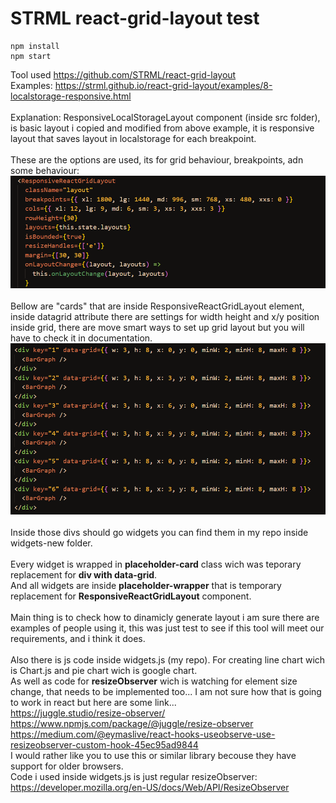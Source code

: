 # STRML react-grid-layout test
```
npm install
npm start
```
Tool used https://github.com/STRML/react-grid-layout <br />
Examples: https://strml.github.io/react-grid-layout/examples/8-localstorage-responsive.html <br /><br />
Explanation: ResponsiveLocalStorageLayout component (inside src folder), is basic layout i copied and modified from above example, it is responsive layout that saves layout in localstorage for each breakpoint.<br /><br />
These are the options are used, its for grid behaviour, breakpoints, adn some behaviour:<br />
![Alt text](/public/rgl-img-01.PNG "Title")<br /><br />
Bellow are  "cards" that are inside  ResponsiveReactGridLayout element, inside datagrid attribute there are settings for width height and x/y position inside grid, there are move smart ways to set up grid layout but you will have to check it in documentation.<br />
![Alt text](/public/rgl-img-02.PNG "Title")<br /><br />
Inside those divs should go widgets you can find them in my repo inside widgets-new folder. <br /><br />
Every widget is wrapped in **placeholder-card** class wich was teporary replacement for **div with data-grid**.<br />
And all widgets are inside **placeholder-wrapper** that is temporary replacement for **ResponsiveReactGridLayout** component.<br /><br />
Main thing is to check how to dinamicly generate layout i am sure there are examples of people using it, this was just test to see if this tool will meet our requirements, and i think it does. <br /><br />
Also there is js code inside widgets.js (my repo). For creating line chart wich is Chart.js and pie chart wich is google chart. <br />
As well as code for **resizeObserver** wich is watching for element size change, that needs to be implemented too... I am not sure how that is going to work in react but here are some link...
<br />
https://juggle.studio/resize-observer/
<br />
https://www.npmjs.com/package/@juggle/resize-observer
<br />
https://medium.com/@eymaslive/react-hooks-useobserve-use-resizeobserver-custom-hook-45ec95ad9844
<br />
I would rather like you to use this or similar library becouse they have support for older browsers. <br /> 
Code i used inside widgets.js is just regular resizeObserver:
<br />
https://developer.mozilla.org/en-US/docs/Web/API/ResizeObserver



